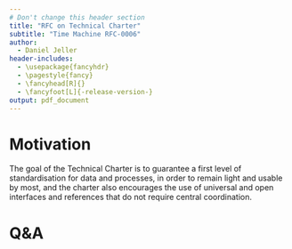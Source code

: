 ```yaml
---
# Don't change this header section
title: "RFC on Technical Charter"
subtitle: "Time Machine RFC-0006"
author:
  - Daniel Jeller
header-includes:
  - \usepackage{fancyhdr}
  - \pagestyle{fancy}
  - \fancyhead[R]{}
  - \fancyfoot[L]{-release-version-}
output: pdf_document
---
```


# Motivation

The goal of the Technical Charter is to guarantee a first level of
standardisation for data and processes, in order to remain light and usable by
most, and the charter also encourages the use of universal and open interfaces
and references that do not require central coordination.

# Q&A

<!-- Footnote area: Please keep the list of footnotes sorted alphabetically to simplify managing them -->
